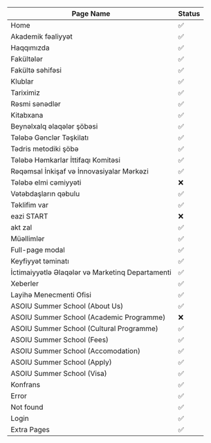| Page Name                                        | Status  |
|--------------------------------------------------|---------|
| Home                                             | ✅      |
| Akademik fəaliyyət                               | ✅      |
| Haqqımızda                                       | ✅      |
| Fakültələr                                       | ✅      |
| Fakültə səhifəsi                                 | ✅      |
| Klublar                                          | ✅      |
| Tariximiz                                        | ✅      |
| Rəsmi sənədlər                                   | ✅      |
| Kitabxana                                        | ✅      |
| Beynəlxalq əlaqələr şöbəsi                       | ✅      |
| Tələbə Gənclər Təşkilatı                         | ✅      |
| Tədris metodiki şöbə                             | ✅      |
| Tələbə Həmkarlar İttifaqı Komitəsi               | ✅      |
| Rəqəmsal İnkişaf və İnnovasiyalar Mərkəzi        | ✅      |
| Tələbə elmi cəmiyyəti                            | ❌      |
| Vətəbdaşların qəbulu                             | ✅      |
| Təklifim var                                     | ✅      |
| eazi START                                       | ❌      |
| akt zal                                          | ✅      |
| Müəllimlər                                       | ✅      |
| Full-page modal                                  | ✅      |
| Keyfiyyət təminatı                               | ✅      |
| İctimaiyyətlə Əlaqələr və Marketinq Departamenti | ✅      |
| Xeberler                                         | ✅      |
| Layihə Menecmenti Ofisi                          | ✅      |
| ASOIU Summer School (About Us)                   | ✅      |
| ASOIU Summer School (Academic Programme)         | ❌      |
| ASOIU Summer School (Cultural Programme)         | ✅      |
| ASOIU Summer School (Fees)                       | ✅      |
| ASOIU Summer School (Accomodation)               | ✅      |
| ASOIU Summer School (Apply)                      | ✅      |
| ASOIU Summer School (Visa)                       | ✅      |
| Konfrans                                         | ✅      |
| Error                                            | ✅      |
| Not found                                        | ✅      |
| Login                                            | ✅      |
| Extra Pages                                      | ✅      |


